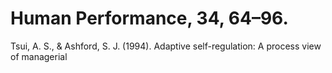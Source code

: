 # Human Performance, 34, 64–96.

Tsui, A. S., & Ashford, S. J. (1994). Adaptive self-regulation: A process view of managerial
